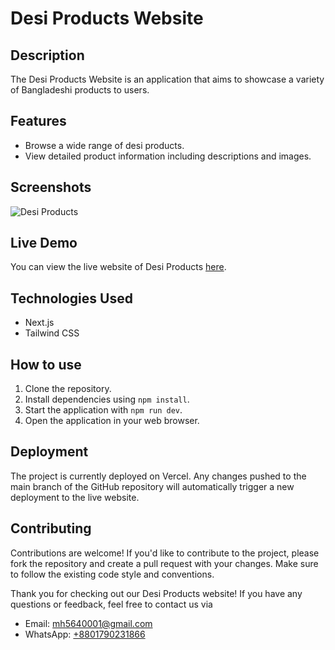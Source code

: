 # Desi Products Website

## Description

The Desi Products Website is an application that aims to showcase a variety of Bangladeshi products to users.

## Features

- Browse a wide range of desi products.
- View detailed product information including descriptions and images.


## Screenshots

![Desi Products](https://i.ibb.co/6nJ988f/Screenshot-64.png)



## Live Demo

You can view the live website of Desi Products [here](https://desiproducts.vercel.app).

## Technologies Used

- Next.js
- Tailwind CSS

## How to use

1. Clone the repository.
2. Install dependencies using `npm install`.
3. Start the application with `npm run dev`.
4. Open the application in your web browser.



## Deployment

The project is currently deployed on Vercel. Any changes pushed to the main branch of the GitHub repository will automatically trigger a new deployment to the live website.

## Contributing

Contributions are welcome! If you'd like to contribute to the project, please fork the repository and create a pull request with your changes. Make sure to follow the existing code style and conventions.




Thank you for checking out our Desi Products website! 
If you have any questions or feedback, 
feel free to contact us via

- Email: [mh5640001@gmail.com](mailto:mh5640001@gmail.com)
- WhatsApp: [+8801790231866](https://wa.me/8801790231866)